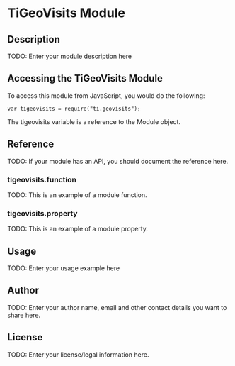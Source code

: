 # TiGeoVisits Module

## Description

TODO: Enter your module description here

## Accessing the TiGeoVisits Module

To access this module from JavaScript, you would do the following:

    var tigeovisits = require("ti.geovisits");

The tigeovisits variable is a reference to the Module object.

## Reference

TODO: If your module has an API, you should document
the reference here.

### tigeovisits.function

TODO: This is an example of a module function.

### tigeovisits.property

TODO: This is an example of a module property.

## Usage

TODO: Enter your usage example here

## Author

TODO: Enter your author name, email and other contact
details you want to share here.

## License

TODO: Enter your license/legal information here.
